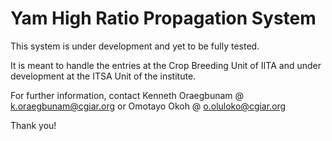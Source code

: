 Yam High Ratio Propagation System
======================================================

This system is under development and yet to be fully tested.

It is meant to handle the entries at the Crop Breeding Unit of IITA and under development at the ITSA Unit of the institute.

For further information, contact Kenneth Oraegbunam @ k.oraegbunam@cgiar.org or Omotayo Okoh @ o.oluloko@cgiar.org

Thank you!
